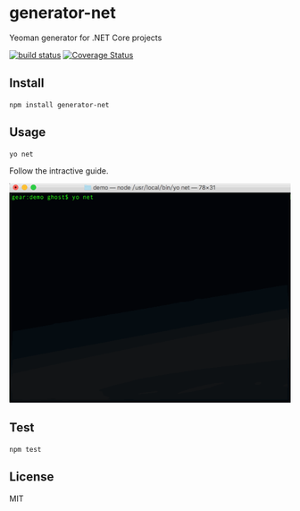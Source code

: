 # generator-net
Yeoman generator for .NET Core projects

[![build status](https://travis-ci.org/liushuping/ascii-tree.svg)](https://travis-ci.org/liushuping/ascii-tree.svg)
[![Coverage Status](https://coveralls.io/repos/github/liushuping/generator-net/badge.svg?branch=master)](https://coveralls.io/github/liushuping/generator-net?branch=master)

## Install
```
npm install generator-net
```

## Usage
```
yo net
```
Follow the intractive guide.

![gif](docs/generator-net.gif)

## Test
```
npm test
```

## License
MIT
